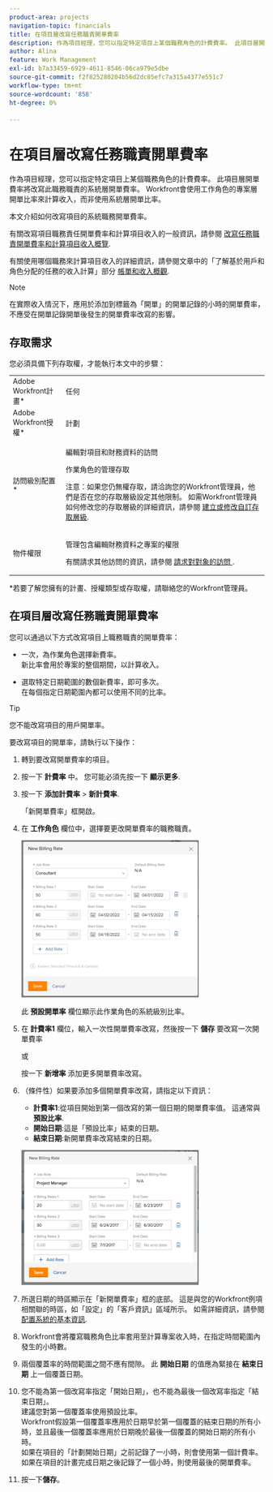 ```yaml
---
product-area: projects
navigation-topic: financials
title: 在項目層改寫任務職責開單費率
description: 作為項目經理，您可以指定特定項目上某個職務角色的計費費率。 此項目層開單費率將改寫此職務職責的系統層開單費率。 Workfront會使用工作角色的專案層開單比率來計算收入，而非使用系統層開單比率。
author: Alina
feature: Work Management
exl-id: b7a33459-6929-4611-8546-06ca979e5dbe
source-git-commit: f2f825280204b56d2dc85efc7a315a4377e551c7
workflow-type: tm+mt
source-wordcount: '858'
ht-degree: 0%

---
```


# 在項目層改寫任務職責開單費率

作為項目經理，您可以指定特定項目上某個職務角色的計費費率。 此項目層開單費率將改寫此職務職責的系統層開單費率。 Workfront會使用工作角色的專案層開單比率來計算收入，而非使用系統層開單比率。

本文介紹如何改寫項目的系統職務開單費率。

有關改寫項目職務責任開單費率和計算項目收入的一般資訊，請參閱 [改寫任務職責開單費率和計算項目收入概覽](../../../manage-work/projects/project-finances/override-role-billing-rates-and-calculate-project-revenue.md).

有關使用哪個職務來計算項目收入的詳細資訊，請參閱文章中的「了解基於用戶和角色分配的任務的收入計算」部分 [帳單和收入概觀](../../../manage-work/projects/project-finances/billing-and-revenue-overview.md).

>[!NOTE]
>
>在實際收入情況下，應用於添加到標籤為「開單」的開單記錄的小時的開單費率，不應受在開單記錄開單後發生的開單費率改寫的影響。

## 存取需求

您必須具備下列存取權，才能執行本文中的步驟：

<table style="table-layout:auto"> 
 <col> 
 <col> 
 <tbody> 
  <tr> 
   <td role="rowheader">Adobe Workfront計畫*</td> 
   <td> <p>任何</p> </td> 
  </tr> 
  <tr> 
   <td role="rowheader">Adobe Workfront授權*</td> 
   <td> <p>計劃 </p> </td> 
  </tr> 
  <tr> 
   <td role="rowheader">訪問級別配置*</td> 
   <td> <p>編輯對項目和財務資料的訪問</p> <p>作業角色的管理存取</p> <p>注意：如果您仍無權存取，請洽詢您的Workfront管理員，他們是否在您的存取層級設定其他限制。 如需Workfront管理員如何修改您的存取層級的詳細資訊，請參閱 <a href="../../../administration-and-setup/add-users/configure-and-grant-access/create-modify-access-levels.md" class="MCXref xref">建立或修改自訂存取層級</a>.</p> </td> 
  </tr> 
  <tr> 
   <td role="rowheader">物件權限</td> 
   <td> <p>管理包含編輯財務資料之專案的權限 </p> <p>有關請求其他訪問的資訊，請參閱 <a href="../../../workfront-basics/grant-and-request-access-to-objects/request-access.md" class="MCXref xref">請求對對象的訪問 </a>.</p> </td> 
  </tr> 
 </tbody> 
</table>

&#42;若要了解您擁有的計畫、授權類型或存取權，請聯絡您的Workfront管理員。

## 在項目層改寫任務職責開單費率

您可以通過以下方式改寫項目上職務職責的開單費率：

* 一次，為作業角色選擇新費率。\
   新比率會用於專案的整個期間，以計算收入。

* 選取特定日期範圍的數個新費率，即可多次。\
   在每個指定日期範圍內都可以使用不同的比率。

>[!TIP]
>
>您不能改寫項目的用戶開單率。

要改寫項目的開單率，請執行以下操作：

1. 轉到要改寫開單費率的項目。
1. 按一下 **計費率** 中。 您可能必須先按一下 **顯示更多**.
1. 按一下 **添加計費率** > **新計費率**.

   「新開單費率」框開啟。

1. 在 **工作角色** 欄位中，選擇要更改開單費率的職務職責。

   ![](assets/override-billing-rate-on-project-nwe-350x310.png)

   此 **預設開單率** 欄位顯示此作業角色的系統級別比率。

1. 在 **計費率1** 欄位，輸入一次性開單費率改寫，然後按一下 **儲存** 要改寫一次開單費率

   或

   按一下 **新增率** 添加更多開單費率改寫。

1. （條件性）如果要添加多個開單費率改寫，請指定以下資訊：

   * **計費率1**:從項目開始到第一個改寫的第一個日期的開單費率值。 這通常與 **預設比率**.
   * **開始日期**:這是「預設比率」結束的日期。
   * **結束日期**:新開單費率改寫結束的日期。

   ![new_billing_rate_with_adjustment_dates.png](assets/new-billing-rate-with-adjustment-dates-350x266.png)

1. 所選日期的時區顯示在「新開單費率」框的底部。 這是與您的Workfront例項相關聯的時區，如「設定」的「客戶資訊」區域所示。 如需詳細資訊，請參閱 [配置系統的基本資訊](../../../administration-and-setup/get-started-wf-administration/configure-basic-info.md).
1. Workfront會將覆寫職務角色比率套用至計算專案收入時，在指定時間範圍內發生的小時數。
1. 兩個覆蓋率的時間範圍之間不應有間隙。 此 **開始日期** 的值應為緊接在 **結束日期** 上一個覆蓋日期。

1. 您不能為第一個改寫率指定「開始日期」，也不能為最後一個改寫率指定「結束日期」。\
   建議您對第一個覆蓋率使用預設比率。\
   Workfront假設第一個覆蓋率應用於日期早於第一個覆蓋的結束日期的所有小時，並且最後一個覆蓋率應用於日期晚於最後一個覆蓋的開始日期的所有小時。\
   如果在項目的「計劃開始日期」之前記錄了一小時，則會使用第一個計費率。\
   如果在項目的計畫完成日期之後記錄了一個小時，則使用最後的開單費率。

1. 按一下&#x200B;**儲存**。
